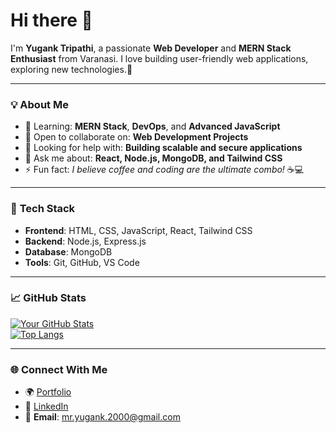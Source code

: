 # Hi there 👋

I'm **Yugank Tripathi**, a passionate **Web Developer** and **MERN Stack Enthusiast** from Varanasi. I love building user-friendly web applications, exploring new technologies.🚀

---

### 💡 **About Me**  
- 🌱 Learning: **MERN Stack**, **DevOps**, and **Advanced JavaScript**  
- 💯 Open to collaborate on: **Web Development Projects** 
- 🤔 Looking for help with: **Building scalable and secure applications**  
- 💬 Ask me about: **React, Node.js, MongoDB, and Tailwind CSS**  
- ⚡ Fun fact: *I believe coffee and coding are the ultimate combo!* ☕💻

---

### 🔨 **Tech Stack**
- **Frontend**: HTML, CSS, JavaScript, React, Tailwind CSS  
- **Backend**: Node.js, Express.js  
- **Database**: MongoDB  
- **Tools**: Git, GitHub, VS Code  

---

### 📈 **GitHub Stats**
[![Your GitHub Stats](https://github-readme-stats.vercel.app/api?username=Yug2op&show_icons=true&theme=radical)](https://github.com/Yug2op)  
[![Top Langs](https://github-readme-stats.vercel.app/api/top-langs/?username=Yug2op&layout=compact&theme=radical)](https://github.com/Yug2op)

---

### 🌐 **Connect With Me**
- 🌍 [Portfolio](#)  
- 💼 [LinkedIn](https://www.linkedin.com/in/yugank-tripathi-830b7a23a/)  
- 📧 **Email**: mr.yugank.2000@gmail.com
